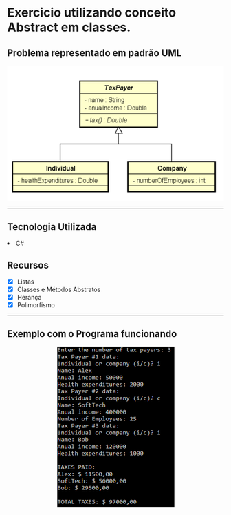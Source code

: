 # Exercicio utilizando conceito Abstract em classes.

<h2>Problema representado em padrão UML</h2>
<div align = "center">
<img src = "https://raw.githubusercontent.com/ColdmaterL/Abstract/master/Images/UML.jpg", alt = "Diagrama UML">
</div>
<hr>
<h2>Tecnologia Utilizada</h2>
  <li> C#</li>
<h2>Recursos</h2>
  
- [x] Listas
- [x] Classes e Métodos Abstratos
- [x] Herança
- [x] Polimorfismo
<hr>
<h2>Exemplo com o Programa funcionando</h2>
<div align = "center">
<img src = "https://raw.githubusercontent.com/ColdmaterL/Abstract/master/Images/Exemplo.jpg">
</div>

